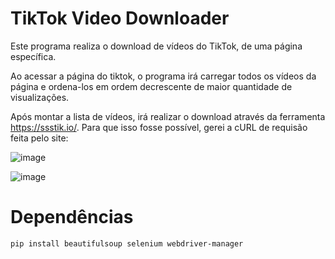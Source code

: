# TikTok Video Downloader
Este programa realiza o download de vídeos do TikTok, de uma página específica.

Ao acessar a página do tiktok, o programa irá carregar todos os vídeos da página e ordena-los em ordem decrescente de maior quantidade de visualizações.

Após montar a lista de vídeos, irá realizar o download através da ferramenta https://ssstik.io/. Para que isso fosse possível, gerei a cURL de requisão feita pelo site:

![image](https://github.com/RaelNehring/tiktok-video-downloader/assets/79948302/15af31e3-ff97-44d0-8c51-9f9c39351720)

![image](https://github.com/RaelNehring/tiktok-video-downloader/assets/79948302/056a87f0-c735-4ef7-b759-fee7abb946d1)

# Dependências
```bash
pip install beautifulsoup selenium webdriver-manager
